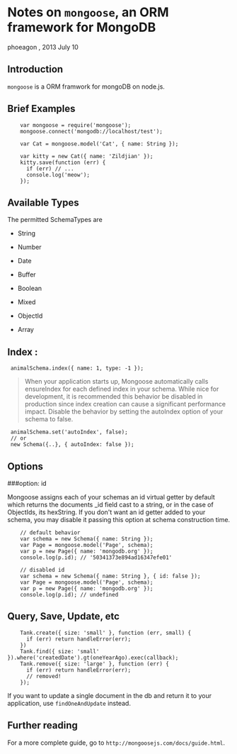 Notes on `mongoose`, an ORM framework for MongoDB
=====================================================
phoeagon , 2013 July 10

## Introduction

`mongoose` is a ORM framwork for mongoDB on node.js.

## Brief Examples

        var mongoose = require('mongoose');
        mongoose.connect('mongodb://localhost/test');

        var Cat = mongoose.model('Cat', { name: String });

        var kitty = new Cat({ name: 'Zildjian' });
        kitty.save(function (err) {
          if (err) // ...
          console.log('meow');
        });

## Available Types

The permitted SchemaTypes are

+ String

+ Number

+ Date

+ Buffer

+ Boolean

+ Mixed

+ ObjectId

+ Array

## Index :

     animalSchema.index({ name: 1, type: -1 });

> When your application starts up, Mongoose automatically calls ensureIndex for each defined index in your schema. While nice for development, it is recommended this behavior be disabled in production since index creation can cause a significant performance impact. Disable the behavior by setting the autoIndex option of your schema to false.

     animalSchema.set('autoIndex', false);
     // or
     new Schema({..}, { autoIndex: false });

## Options
###option: id

Mongoose assigns each of your schemas an id virtual getter by default which returns the documents _id field cast to a string, or in the case of ObjectIds, its hexString. If you don't want an id getter added to your schema, you may disable it passing this option at schema construction time.

        // default behavior
        var schema = new Schema({ name: String });
        var Page = mongoose.model('Page', schema);
        var p = new Page({ name: 'mongodb.org' });
        console.log(p.id); // '50341373e894ad16347efe01'

        // disabled id
        var schema = new Schema({ name: String }, { id: false });
        var Page = mongoose.model('Page', schema);
        var p = new Page({ name: 'mongodb.org' });
        console.log(p.id); // undefined

## Query, Save, Update, etc

        Tank.create({ size: 'small' }, function (err, small) {
          if (err) return handleError(err);
        })
        Tank.find({ size: 'small' }).where('createdDate').gt(oneYearAgo).exec(callback);
        Tank.remove({ size: 'large' }, function (err) {
          if (err) return handleError(err);
          // removed!
        });

If you want to update a single document in the db and return it to your application, use `findOneAndUpdate` instead.

## Further reading

For a more complete guide, go to `http://mongoosejs.com/docs/guide.html`.
